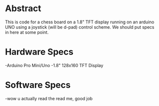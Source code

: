 # Abstract
This is code for a chess board on a 1.8" TFT display running on an arduino UNO using a
joystick (will be d-pad) control scheme. We should put specs in here at some point.

# Hardware Specs
-Arduino Pro Mini/Uno
-1.8" 128x160 TFT Display

# Software Specs
-wow u actually read the read me, good job
